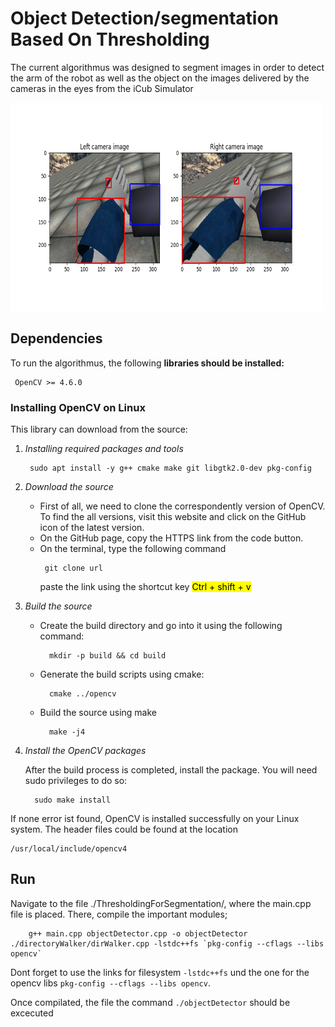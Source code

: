 # Object Detection/segmentation Based On Thresholding 

<p>The current algorithmus was designed to segment images in order to detect the arm of the robot as well as the object on the images delivered by 
the cameras in the eyes from the iCub Simulator</p>

<img src="./segmented_output/back_1.png" alt="image" width="500" height="333">


## Dependencies

<p> To run the algorithmus, the following <strong>libraries should be installed:</strong></p>
        <pre class="notranslate"><code> OpenCV >= 4.6.0 </code></pre> 

###  Installing OpenCV on Linux

<html>
<body>

<p>This library can download from the source:</p> 

<ol>
    <li><i>Installing required packages and tools</i></li>
    <pre class="notranslate"><code> sudo apt install -y g++ cmake make git libgtk2.0-dev pkg-config  </code></pre> 
    <li><i>Download the source</i></li>
    <ul>
        <li> First of all, we need to clone the correspondently version of OpenCV. To find the all versions, visit this website and click on the GitHub icon of the latest version. </li>
        <li> On the GitHub page, copy the HTTPS link from the code button.</li>
        <li> On the terminal, type the following command </li>
                <pre class="notranslate"><code> git clone url </code></pre> 
            <p>paste the link using the shortcut key <mark> Ctrl + shift + v </mark></p>
    </ul>
    <li><i>Build the source</i></li>
    <ul>
        <li> Create the build directory and go into it using the following command: </li>
                    <pre class="notranslate"><code>  mkdir -p build && cd build </code></pre>
        <li> Generate the build scripts using cmake: </li>
            <pre class="notranslate"><code>  cmake ../opencv </code></pre>
        <li>  Build the source using make </li>
            <pre class="notranslate"><code>  make -j4 </code></pre>
    </ul>
    <li><i>Install the OpenCV packages </i></li>
        <p> After the build process is completed, install the package. You will need sudo privileges to do so:</p>
        <pre class="notranslate"><code>  sudo make install </code></pre>
            
</ol>
<p> If none error ist found, OpenCV is installed successfully on your Linux system. The header files could be found at the location </p>
        <pre class="notranslate"><code>/usr/local/include/opencv4</code></pre>

</body>
</html>

## Run 

Navigate to the file ./ThresholdingForSegmentation/, where the main.cpp file is placed. There, compile the important modules;

        g++ main.cpp objectDetector.cpp -o objectDetector ./directoryWalker/dirWalker.cpp -lstdc++fs `pkg-config --cflags --libs opencv`

Dont forget to use the links for filesystem `-lstdc++fs` und the one for the opencv libs `pkg-config --cflags --libs opencv`.

Once compilated, the file the command `./objectDetector` should be excecuted 
    